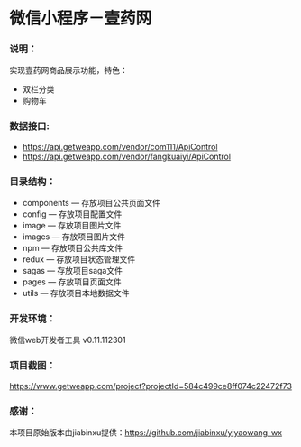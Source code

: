 # 微信小程序－壹药网

### 说明：

实现壹药网商品展示功能，特色：
- 双栏分类
- 购物车

### 数据接口:

- https://api.getweapp.com/vendor/com111/ApiControl
- https://api.getweapp.com/vendor/fangkuaiyi/ApiControl

### 目录结构：

- components — 存放项目公共页面文件
- config — 存放项目配置文件
- image — 存放项目图片文件
- images — 存放项目图片文件
- npm — 存放项目公共库文件
- redux — 存放项目状态管理文件
- sagas — 存放项目saga文件
- pages — 存放项目页面文件
- utils — 存放项目本地数据文件

### 开发环境：

微信web开发者工具 v0.11.112301

### 项目截图：

https://www.getweapp.com/project?projectId=584c499ce8ff074c22472f73

### 感谢：

本项目原始版本由jiabinxu提供：https://github.com/jiabinxu/yiyaowang-wx
